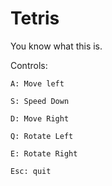 # Tetris

You know what this is.

Controls:

	A: Move left
	
	S: Speed Down

	D: Move Right

	Q: Rotate Left

	E: Rotate Right

	Esc: quit
